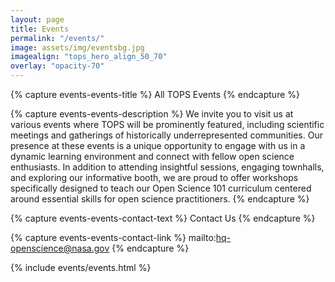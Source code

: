 ```yaml
---
layout: page
title: Events
permalink: "/events/"
image: assets/img/eventsbg.jpg
imagealign: "tops_hero_align_50_70"
overlay: "opacity-70"
---
```


<!---FOR EVERYONE-->



<!---START Events-->
<!---Events Title (Plain Text)-->
{% capture events-events-title %}
All TOPS Events
{% endcapture %}

<!---Events Description (Markdown)-->
{% capture events-events-description %}
We invite you to visit us at various events where TOPS will be prominently featured, including  scientific meetings and gatherings of historically underrepresented communities. Our presence at these events is a unique opportunity to engage with us in a dynamic learning environment and connect with fellow open science enthusiasts. In addition to attending insightful sessions, engaging townhalls, and exploring our informative booth, we are proud to offer workshops specifically designed to teach our Open Science 101 curriculum centered around essential skills for open science practitioners.
{% endcapture %}

<!---Events Contact Button Text-->
{% capture events-events-contact-text %}
Contact Us
{% endcapture %}

<!---Events Contact Button Link-->
{% capture events-events-contact-link %}
mailto:hq-openscience@nasa.gov
{% endcapture %}
<!---END Events-->





<!---FOR DEVELOPER ONLY (UNLESS YOU FEEL BRAVE)-->

{% include events/events.html %}
